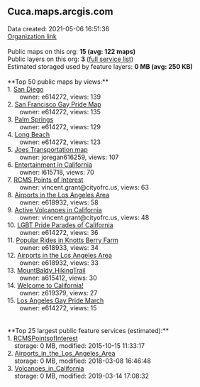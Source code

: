 <h2>Cuca.maps.arcgis.com</h2> Data created: 2021-05-06 16:51:36 <br /><a target='new' href='https://Cuca.maps.arcgis.com'>Organization link</a><br /><br />Public maps on this org: <b>15 (avg: 122 maps)</b><br />Public layers on this org: <b>3 </b>(<a target='new' href='https://services.arcgis.com/uzetET75oAFfj6Kj/ArcGIS/rest/services'>full service list</a>)<br />Estimated storaged used by feature layers: <b>0 MB (avg: 250 KB)</b><br /><br />**Top 50 public maps by views:**<br />  1. <a target='new' href='https://www.arcgis.com/home/item.html?id=2b029b82ec62425f929bda774b0f7701'>San Diego</a> <br />  &nbsp;&nbsp;&nbsp;&nbsp; &nbsp;&nbsp;owner: e614272, views: 139<br />  2. <a target='new' href='https://www.arcgis.com/home/item.html?id=4eeb8f130dd54f38bfe0ca0a89cd61f5'>San Francisco Gay Pride Map</a> <br />  &nbsp;&nbsp;&nbsp;&nbsp; &nbsp;&nbsp;owner: e614272, views: 135<br />  3. <a target='new' href='https://www.arcgis.com/home/item.html?id=5e6d0b44aa3341a2a3b732a93b1a52ec'>Palm Springs</a> <br />  &nbsp;&nbsp;&nbsp;&nbsp; &nbsp;&nbsp;owner: e614272, views: 129<br />  4. <a target='new' href='https://www.arcgis.com/home/item.html?id=673e04967d0249e0a7666a867329aa00'>Long Beach</a> <br />  &nbsp;&nbsp;&nbsp;&nbsp; &nbsp;&nbsp;owner: e614272, views: 123<br />  5. <a target='new' href='https://www.arcgis.com/home/item.html?id=991d1dd8bb0049c980291f9d1d5f9034'>Joes Transportation map</a> <br />  &nbsp;&nbsp;&nbsp;&nbsp; &nbsp;&nbsp;owner: joregan616259, views: 107<br />  6. <a target='new' href='https://www.arcgis.com/home/item.html?id=73312323cf7d4a3cbce6cf6bda491d07'>Entertainment in California</a> <br />  &nbsp;&nbsp;&nbsp;&nbsp; &nbsp;&nbsp;owner: l615718, views: 70<br />  7. <a target='new' href='https://www.arcgis.com/home/item.html?id=7a83bfc3e408462bb99f9d107d79fe34'>RCMS Points of Interest</a> <br />  &nbsp;&nbsp;&nbsp;&nbsp; &nbsp;&nbsp;owner: vincent.grant@cityofrc.us, views: 63<br />  8. <a target='new' href='https://www.arcgis.com/home/item.html?id=d8aebf37fd624203b2490afde92c0a2f'>Airports in the Los Angeles Area</a> <br />  &nbsp;&nbsp;&nbsp;&nbsp; &nbsp;&nbsp;owner: e618932, views: 58<br />  9. <a target='new' href='https://www.arcgis.com/home/item.html?id=3743a7723f674a3babbdbb5c5f9a6a18'>Active Volcanoes in California</a> <br />  &nbsp;&nbsp;&nbsp;&nbsp; &nbsp;&nbsp;owner: vincent.grant@cityofrc.us, views: 48<br />  10. <a target='new' href='https://www.arcgis.com/home/item.html?id=16d2725f41bc4b2ca23c7a6d98c1c64a'>LGBT Pride Parades of California</a> <br />  &nbsp;&nbsp;&nbsp;&nbsp; &nbsp;&nbsp;owner: e614272, views: 36<br />  11. <a target='new' href='https://www.arcgis.com/home/item.html?id=1db87bf2c86944478f764ca5aa4ad95f'>Popular Rides in Knotts Berry Farm</a> <br />  &nbsp;&nbsp;&nbsp;&nbsp; &nbsp;&nbsp;owner: e618933, views: 34<br />  12. <a target='new' href='https://www.arcgis.com/home/item.html?id=2ac26813de7f4ababd3be37d67034691'>Airports in the Los Angeles Area</a> <br />  &nbsp;&nbsp;&nbsp;&nbsp; &nbsp;&nbsp;owner: e618932, views: 33<br />  13. <a target='new' href='https://www.arcgis.com/home/item.html?id=adefef37a3b94cc7aaef41355ba11a94'>MountBaldy_HikingTrail</a> <br />  &nbsp;&nbsp;&nbsp;&nbsp; &nbsp;&nbsp;owner: a615412, views: 30<br />  14. <a target='new' href='https://www.arcgis.com/home/item.html?id=1b3909566579440eb40f49bfcd84e8d1'>Welcome to California!</a> <br />  &nbsp;&nbsp;&nbsp;&nbsp; &nbsp;&nbsp;owner: z619379, views: 27<br />  15. <a target='new' href='https://www.arcgis.com/home/item.html?id=82c99051ad2d4d2a95e3f26901ff2f06'>Los Angeles Gay Pride March</a> <br />  &nbsp;&nbsp;&nbsp;&nbsp; &nbsp;&nbsp;owner: e614272, views: 15<br /><br /><br />**Top 25 largest public feature services (estimated):**<br /> 1. <a target='new' href='https://www.arcgis.com/home/item.html?id=0c97f93991734718a33a7b4794b00a1e'>RCMSPointsofInterest</a><br /> &nbsp;&nbsp;&nbsp;&nbsp;storage: 0 MB, modified: 2015-10-15 11:33:17<br /> 2. <a target='new' href='https://www.arcgis.com/home/item.html?id=d5c6ac5318e9405696651ee0403cefde'>Airports_in_the_Los_Angeles_Area</a><br /> &nbsp;&nbsp;&nbsp;&nbsp;storage: 0 MB, modified: 2018-03-08 16:46:48<br /> 3. <a target='new' href='https://www.arcgis.com/home/item.html?id=2b5bb94c38ae4489bf804aa07235e4ce'>Volcanoes_in_California</a><br /> &nbsp;&nbsp;&nbsp;&nbsp;storage: 0 MB, modified: 2019-03-14 17:08:32<br />